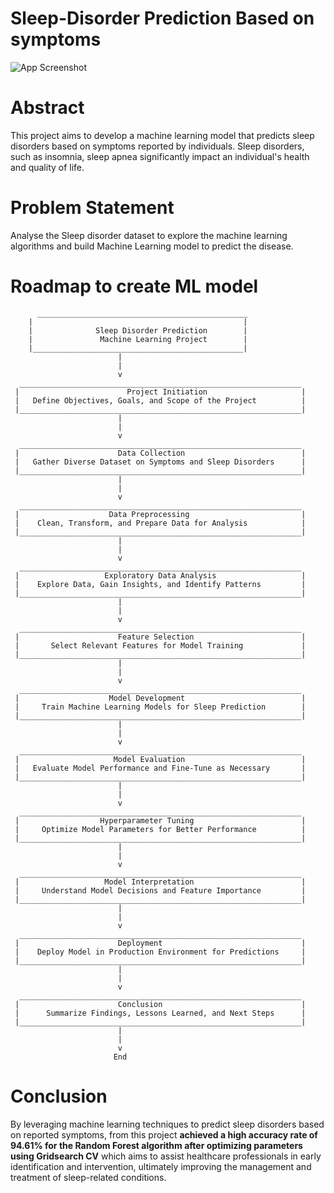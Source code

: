 # Sleep-Disorder Prediction Based on symptoms

![App Screenshot](https://img.freepik.com/free-vector/insomnia-causes-illustration-concept_23-2148659303.jpg)


# Abstract

This project aims to develop a machine learning model that predicts sleep disorders based on symptoms reported by individuals. Sleep disorders, such as insomnia, sleep apnea significantly impact an individual's health and quality of life. 

# Problem Statement

Analyse the Sleep disorder dataset to explore the machine learning algorithms and build Machine Learning model to predict the disease.

# Roadmap to create ML model
          _______________________________________________
        |                                               |
        |              Sleep Disorder Prediction        |
        |               Machine Learning Project        |
        |_______________________________________________|
                            |
                            |
                            v
      _______________________________________________________________
     |                        Project Initiation                     |
     |   Define Objectives, Goals, and Scope of the Project          |
     |_______________________________________________________________|
                            |
                            |
                            v
      _______________________________________________________________
     |                      Data Collection                          |
     |   Gather Diverse Dataset on Symptoms and Sleep Disorders      |
     |_______________________________________________________________|
                            |
                            |
                            v
      _______________________________________________________________
     |                    Data Preprocessing                         |
     |    Clean, Transform, and Prepare Data for Analysis            |
     |_______________________________________________________________|
                            |
                            |
                            v
      _______________________________________________________________
     |                   Exploratory Data Analysis                   |
     |    Explore Data, Gain Insights, and Identify Patterns         |
     |_______________________________________________________________|
                            |
                            |
                            v
      _______________________________________________________________
     |                      Feature Selection                        |
     |       Select Relevant Features for Model Training             |
     |_______________________________________________________________|
                            |
                            |
                            v
      _______________________________________________________________
     |                    Model Development                          |
     |     Train Machine Learning Models for Sleep Prediction        |
     |_______________________________________________________________|
                            |
                            |
                            v
      _______________________________________________________________
     |                     Model Evaluation                          |
     |   Evaluate Model Performance and Fine-Tune as Necessary       |
     |_______________________________________________________________|
                            |
                            |
                            v
      _______________________________________________________________
     |                  Hyperparameter Tuning                        |
     |     Optimize Model Parameters for Better Performance          |
     |_______________________________________________________________|
                            |
                            |
                            v
      _______________________________________________________________
     |                   Model Interpretation                        |
     |     Understand Model Decisions and Feature Importance         |
     |_______________________________________________________________|
                            |
                            |
                            v
      _______________________________________________________________
     |                      Deployment                               |
     |    Deploy Model in Production Environment for Predictions     |
     |_______________________________________________________________|
                            |
                            |
                            v
      _______________________________________________________________
     |                      Conclusion                               |
     |      Summarize Findings, Lessons Learned, and Next Steps      |
     |_______________________________________________________________|
                            |
                            |
                            v
                           End
         



# Conclusion
    
By leveraging machine learning techniques to predict sleep disorders based on reported symptoms, from this project **achieved a high accuracy rate of 94.61% for the Random Forest algorithm after optimizing parameters using Gridsearch CV** which aims to assist healthcare professionals in early identification and intervention, ultimately improving the management and treatment of sleep-related conditions.

